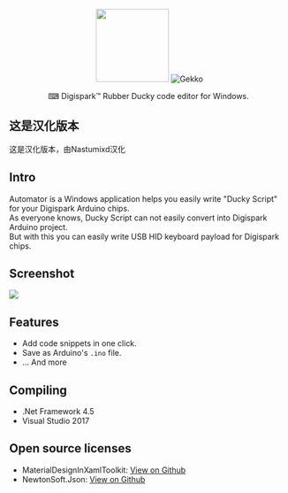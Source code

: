 <p align="center">
  <img src="https://raw.githubusercontent.com/CYRO4S/Automator/master/assets/automator_icon.png" width="132" height="132" alt="Automator_LOGO">
  <img src="https://raw.githubusercontent.com/CYRO4S/Automator/master/assets/automator_text.png" alt="Gekko">
  <br />
</p>

<p align="center">⌨ Digispark™ Rubber Ducky code editor for Windows. <br /></p>


## 这是汉化版本
这是汉化版本，由Nastumixd汉化


## Intro
Automator is a Windows application helps you easily write "Ducky Script" for your Digispark Arduino chips.  
As everyone knows, Ducky Script can not easily convert into Digispark Arduino project.   
But with this you can easily write USB HID keyboard payload for Digispark chips.  

## Screenshot
![](https://raw.githubusercontent.com/CYRO4S/Automator/master/Automator/Automator/Resources/automator_2_preview.png)
    
## Features  
* Add code snippets in one click.
* Save as Arduino's `.ino` file.
* ... And more    
  
## Compiling  
* .Net Framework 4.5  
* Visual Studio 2017  
  
## Open source licenses
* MaterialDesignInXamlToolkit: [View on Github](https://github.com/ButchersBoy/MaterialDesignInXamlToolkit)
* NewtonSoft.Json: [View on Github](https://github.com/JamesNK/Newtonsoft.Json)

